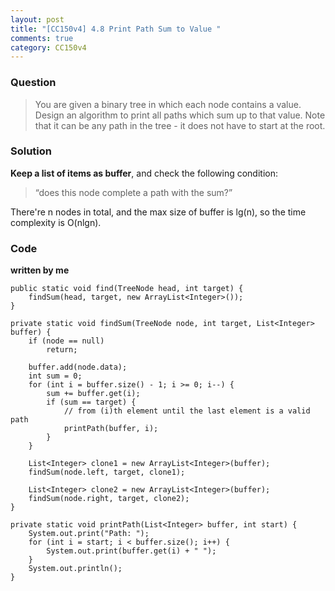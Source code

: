 ```yaml
---
layout: post
title: "[CC150v4] 4.8 Print Path Sum to Value "
comments: true
category: CC150v4
---
```


### Question

> You are given a binary tree in which each node contains a value. Design an algorithm to print all paths which sum up to that value. Note that it can be any path in the tree - it does not have to start at the root.

### Solution

**Keep a list of items as buffer**, and check the following condition:

> “does this node complete a path with the sum?”

There're n nodes in total, and the max size of buffer is lg(n), so the time complexity is O(nlgn).

### Code

**written by me**

    public static void find(TreeNode head, int target) {
    	findSum(head, target, new ArrayList<Integer>());
    }

    private static void findSum(TreeNode node, int target, List<Integer> buffer) {
    	if (node == null)
    		return;

    	buffer.add(node.data);
    	int sum = 0;
    	for (int i = buffer.size() - 1; i >= 0; i--) {
    		sum += buffer.get(i);
    		if (sum == target) {
    			// from (i)th element until the last element is a valid path
    			printPath(buffer, i);
    		}
    	}

    	List<Integer> clone1 = new ArrayList<Integer>(buffer);
    	findSum(node.left, target, clone1);

    	List<Integer> clone2 = new ArrayList<Integer>(buffer);
    	findSum(node.right, target, clone2);
    }

    private static void printPath(List<Integer> buffer, int start) {
    	System.out.print("Path: ");
    	for (int i = start; i < buffer.size(); i++) {
    		System.out.print(buffer.get(i) + " ");
    	}
    	System.out.println();
    }

